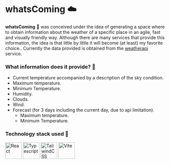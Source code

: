 # whatsComing :cloud:

**whatsComing** :rocket: was conceived under the idea of generating a space where to obtain information about the weather of a specific place in an agile, fast and visually friendly way. Although there are many services that provide this information, the idea is that little by little it will become (at least) my favorite choice.. Currently the data provided is obtained from the [weatherapi](https://www.weatherapi.com/) service.

### What information does it provide? :gift:
* Current temperature accompanied by a description of the sky condition.
* Maximum temperature.
* Minimum Temperature.
* Humidity.
* Clouds.
* Wind.
* Forecast (for 3 days including the current day, due to api limitation).
  * Maximum temperature.
  * Minimum Temperature.

### Technology stack used :rocket:

<img src="https://upload.wikimedia.org/wikipedia/commons/a/a7/React-icon.svg" alt="React" width="52" height="52"/>
<img src="https://upload.wikimedia.org/wikipedia/commons/thumb/f/f5/Typescript.svg/260px-Typescript.svg.png" alt="Typescript" width="52" height="52" />
<img src="https://upload.wikimedia.org/wikipedia/commons/d/d5/Tailwind_CSS_Logo.svg" alt="TailwindCSS" width="52" height="52" />
<img src="https://upload.wikimedia.org/wikipedia/commons/f/f1/Vitejs-logo.svg" alt="Vite" width="52" height="52" />






